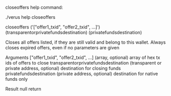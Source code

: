 closeoffers help command:



./verus help closeoffers

closeoffers ('["offer1_txid", "offer2_txid", ...]') (transparentorprivatefundsdestination) (privatefundsdestination)

Closes all offers listed, if they are still valid and belong to this wallet.
Always closes expired offers, even if no parameters are given


Arguments
  ["offer1_txid", "offer2_txid", ...]      (array, optional) array of hex tx ids of offers to close
  transparentorprivatefundsdestination         (transparent or private address, optional) destination for closing funds
  privatefundsdestination                      (private address, optional) destination for native funds only

Result
  null return